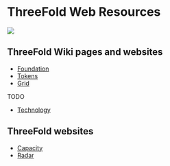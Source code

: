 # ThreeFold Web Resources

![](https://images.unsplash.com/photo-1506452819137-0422416856b8?ixlib=rb-0.3.5&ixid=eyJhcHBfaWQiOjEyMDd9&s=35c3a22e647b11004efd8135de82164c&auto=format&fit=crop&w=1266&q=80)

## ThreeFold Wiki pages and websites

- [Foundation](/web_resources/foundation.md)
- [Tokens](/web_resources/tokens.md)
- [Grid](/web_resources/grid.md)

TODO

- [Technology](/web_resources/wiki_tech.md)

## ThreeFold websites

- [Capacity](/web_resources/website_capacity.md)
- [Radar](/web_resources/website_radar.md)







